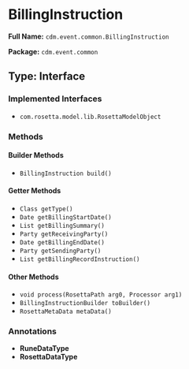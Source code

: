 # BillingInstruction

**Full Name:** `cdm.event.common.BillingInstruction`

**Package:** `cdm.event.common`

## Type: Interface

### Implemented Interfaces

- `com.rosetta.model.lib.RosettaModelObject`

### Methods

#### Builder Methods

- `BillingInstruction build()`

#### Getter Methods

- `Class getType()`
- `Date getBillingStartDate()`
- `List getBillingSummary()`
- `Party getReceivingParty()`
- `Date getBillingEndDate()`
- `Party getSendingParty()`
- `List getBillingRecordInstruction()`

#### Other Methods

- `void process(RosettaPath arg0, Processor arg1)`
- `BillingInstructionBuilder toBuilder()`
- `RosettaMetaData metaData()`

### Annotations

- **RuneDataType**
- **RosettaDataType**


